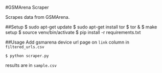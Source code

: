 #GSMArena Scraper

Scrapes data from GSMArena.

##Setup
    $ sudo apt-get update
    $ sudo apt-get install tor
    $ tor &
    $ make setup
    $ source venv/bin/activate
    $ pip install -r requirements.txt

##Usage
Add gsmarena device url page on `link` column in `filtered_urls.csv`

    $ python scraper.py

results are in `sample.csv`
